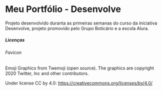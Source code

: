 # Meu Portfólio - Desenvolve

Projeto desenvolvido duranta as primeiras semanas do curso da iniciativa Desenvolve, projeto promovido pelo Grupo Boticário e a escola Alura.

##### Licenças

###### Favicon

Emoji Graphics from Twemoji (open source). The graphics are copyright 2020 Twitter, Inc and other contributors.

Under license CC by 4.0: https://creativecommons.org/licenses/by/4.0/ 